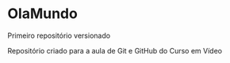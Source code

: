# OlaMundo
 Primeiro repositório versionado

 Repositório criado para a aula de Git e GitHub do Curso em Vídeo
